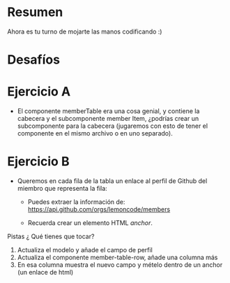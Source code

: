 # Resumen

Ahora es tu turno de mojarte las manos codificando :)

# Desafíos

# Ejercicio A

- El componente memberTable era una cosa genial, y contiene
  la cabecera y el subcomponente member Item, ¿podrías crear
  un subcomponente para la cabecera (jugaremos con esto de tener
  el componente en el mismo archivo o en uno separado).

# Ejercicio B

- Queremos en cada fila de la tabla un enlace al perfil de Github del miembro que representa la fila:

  - Puedes extraer la información de: https://api.github.com/orgs/lemoncode/members

  - Recuerda crear un elemento HTML _anchor_.

Pistas ¿ Qué tienes que tocar?

1. Actualiza el modelo y añade el campo de perfil
2. Actualiza el componente member-table-row, añade una columna más
3. En esa columna muestra el nuevo campo y mételo
   dentro de un anchor (un enlace de html)
